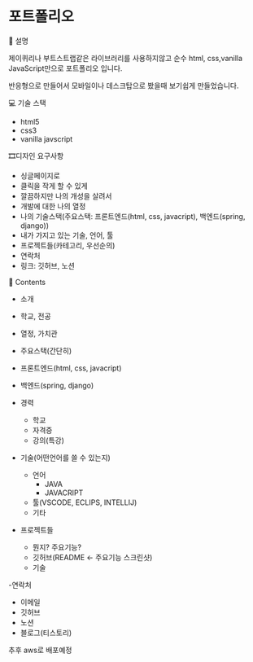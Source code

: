 # 포트폴리오


📝 설명

제이퀴리나 부트스트랩같은 라이브러리를 사용하지않고
순수 html, css,vanilla JavaScript만으로 포트폴리오 입니다.

반응형으로 만들어서 모바일이나 데스크탑으로 봤을때 
보기쉽게 만들었습니다.



💻 기술 스택

- html5
- css3
- vanilla javscript



🎞️디자인 요구사항

- 싱글페이지로
- 클릭을 작게 할 수 있게
- 깔끔하지만 나의 개성을 살려서
- 개발에 대한 나의 열정
- 나의 기술스택(주요스택: 프론트엔드(html, css, javacript), 백엔드(spring, django))
- 내가 가지고 있는 기술, 언어, 툴
- 프로젝트들(카테고리, 우선순의)
- 연락처
- 링크: 깃허브, 노션



🎫 Contents

- 소개
 - 학교, 전공
 - 열정, 가치관
 
- 주요스택(간단히)
 - 프론트엔드(html, css, javacript)
 - 백엔드(spring, django)
 
- 경력
  - 학교 
  - 자격증
  - 강의(특강) 
  
- 기술(어떤언어를 쓸 수 있는지)
  - 언어
    - JAVA
    - JAVACRIPT
  - 툴(VSCODE, ECLIPS, INTELLIJ)
  - 기타 

- 프로젝트들
  - 뭔지? 주요기능?
  - 깃허브(README <- 주요기능 스크린샷)
  - 기술
  
 -연락처
  - 이메일
  - 깃허브
  - 노션
  - 블로그(티스토리)


추후 aws로 배포예정

